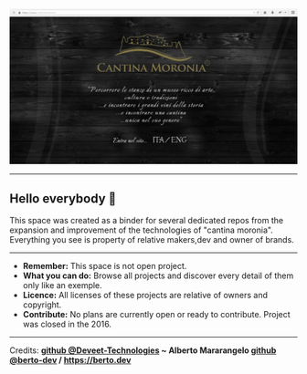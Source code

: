 
<img src="https://raw.githubusercontent.com/cantina-moronia/open-depot/main/ui-mockups/01_home_cantinamoronia_webmockup.jpg">

---

## Hello everybody 🎉
This space was created as a binder for several dedicated repos from the expansion and improvement of the  technologies of "cantina moronia". Everything you see is property of relative makers,dev and owner of brands.

---
- <b>Remember:</b> This space is not open project.
- <b>What you can do:</b> Browse all projects and discover every detail of them only like an exemple.
- <b>Licence:</b> All licenses of these projects are relative of owners and copyright.
- <b>Contribute:</b> No plans are currently open or ready to contribute. Project was closed in the 2016.
---

<span>Credits: <b><a href="https://github.com/berto-dev">github @Deveet-Technologies</a> ~ Alberto Mararangelo <b><a href="https://github.com/berto-dev">github @berto-dev</a> / <a href="https://berto.dev">https://berto.dev</a></b>

